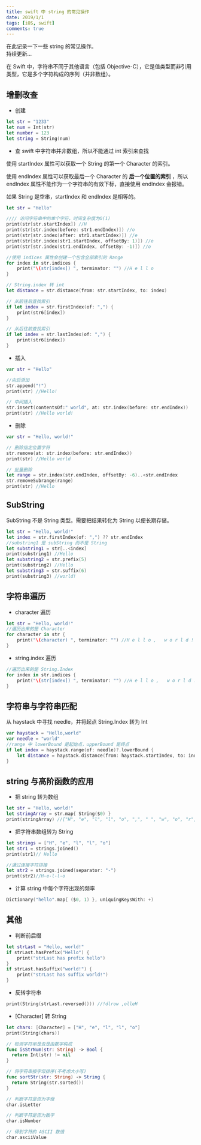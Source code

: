 ```yaml
---
title: swift 中 string 的常见操作
date: 2019/1/1
tags: [iOS, swift]
comments: true
---
```


在此记录一下一些 string 的常见操作。  
持续更新...
<!--more-->

在 Swift 中，字符串不同于其他语言（包括 Objective-C），它是值类型而非引用类型，它是多个字符构成的序列（并非数组）。

## 增删改查

* 创建
```swift
let str = "1233"
let num = Int(str)
let number = 123
let string = String(num)
```

* 查
swift 中字符串并非数组，所以不能通过 int 索引来查找

使用 startIndex 属性可以获取一个 String 的第一个 Character 的索引。

使用 endIndex 属性可以获取最后一个 Character 的 **后一个位置的索引** ，所以 endIndex 属性不能作为一个字符串的有效下标，直接使用 endIndex 会报错。

如果 String 是空串，startIndex 和 endIndex 是相等的。

```swift
let str = "Hello"

//// 访问字符串中的单个字符，时间复杂度为O(1)
print(str[str.startIndex]) //H
print(str[str.index(before: str1.endIndex)]) //o
print(str[str.index(after: str1.startIndex)]) //e
print(str[str.index(str1.startIndex, offsetBy: 1)]) //e
print(str[str.index(str1.endIndex, offsetBy: -1)]) //o

//使用 indices 属性会创建一个包含全部索引的 Range
for index in str.indices {
    print("\(str[index]) ", terminator: "") //H e l l o
}

// String.index 转 int
let distance = str.distance(from: str.startIndex, to: index)

// 从前往后查找索引
if let index = str.firstIndex(of: ",") {
    print(str6[index])
}

// 从后往前查找索引
if let index = str.lastIndex(of: ",") {
    print(str6[index])
}
```

* 插入

```swift
var str = "Hello"

//向后添加
str.append("!")
print(str) //Hello!

// 中间插入
str.insert(contentsOf:" world", at: str.index(before: str.endIndex))
print(str) //Hello world!
```

* 删除

```swift
var str = "Hello, world!"

// 删除指定位置字符
str.remove(at: str.index(before: str.endIndex))
print(str) //Hello world

// 批量删除
let range = str.index(str.endIndex, offsetBy: -6)..<str.endIndex
str.removeSubrange(range)
print(str) //Hello
```

## SubString

SubString 不是 String 类型。需要把结果转化为 String 以便长期存储。

```swift
let str = "Hello, world!"
let index = str.firstIndex(of: ",") ?? str.endIndex
//substring1 是 subString 而不是 String
let substring1 = str[..<index]
print(substring1) //Hello
let substring2 = str.prefix(5)
print(substring2) //Hello
let substring3 = str.suffix(6)
print(substring3) //world!
```

## 字符串遍历

* character 遍历

```swift
let str = "Hello, world!"
//遍历出来的是 Character
for character in str {
    print("\(character) ", terminator: "") //H e l l o ,   w o r l d !
}
```

* string.index 遍历

```swift
//遍历出来的是 String.Index
for index in str.indices {
    print("\(str[index]) ", terminator: "") //H e l l o ,   w o r l d !
}
```

## 字符串与字符串匹配

从 haystack 中寻找 needle，并将起点 String.Index 转为 Int

```swift
var haystack = "Hello,world"
var needle = "world"
//range 中 lowerBound 是起始点，upperBound 是终点
if let index = haystack.range(of: needle)?.lowerBound {
    let distance = haystack.distance(from: haystack.startIndex, to: index)
}
```

## string 与高阶函数的应用

* 把 string 转为数组

```swift
let str = "Hello, world!"
let stringArray = str.map{ String($0) }
print(stringArray) //["H", "e", "l", "l", "o", ",", " ", "w", "o", "r", "l", "d", "!"]
```

* 把字符串数组转为 String

```swift
let strings = ["H", "e", "l", "l", "o"]
let str1 = strings.joined()
print(str1)// Hello

//通过连接字符拼接
let str2 = strings.joined(separator: "-")
print(str2)//H-e-l-l-o
```

* 计算 string 中每个字符出现的频率

```swift
Dictionary("hello".map{ ($0, 1) }, uniquingKeysWith: +)
```

## 其他

* 判断前后缀

```swift
let strLast = "Hello, world!"
if strLast.hasPrefix("Hello") {
    print("strLast has prefix hello")
}
if strLast.hasSuffix("world!") {
    print("strLast has suffix world!")
}
```

* 反转字符串

```swift
print(String(strLast.reversed())) //!dlrow ,olleH
```

* [Character] 转 String

```swift
let chars: [Character] = ["H", "e", "l", "l", "o"]
print(String(chars))
```

```swift
// 检测字符串是否是由数字构成
func isStrNum(str: String) -> Bool {
  return Int(str) != nil
}

// 将字符串按字母排序(不考虑大小写)
func sortStr(str: String) -> String {
  return String(str.sorted())
}

// 判断字符是否为字母
char.isLetter

// 判断字符是否为数字
char.isNumber

// 得到字符的 ASCII 数值
char.asciiValue
```
